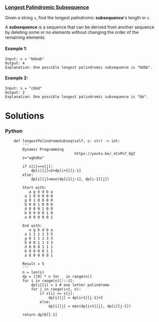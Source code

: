 ### [Longest Palindromic Subsequence](https://leetcode.com/problems/longest-palindromic-subsequence/) <br>

Given a string `s`, find the longest palindromic **subsequence**'s length in `s`.

A **subsequence** is a sequence that can be derived from another sequence by deleting some or no elements without changing the order of the remaining elements.



#### Example 1:

```
Input: s = "bbbab"
Output: 4
Explanation: One possible longest palindromic subsequence is "bbbb".

```

#### Example 2:

```
Input: s = "cbbd"
Output: 2
Explanation: One possible longest palindromic subsequence is "bb".

```

# Solutions

### Python
```
    def longestPalindromeSubseq(self, s: str) -> int:
        '''
        Dynamic Programming 
                                https://youtu.be/_nCsPn7_OgI
        s="agbdba"
        
        if s[i]==s[j]:
            dp[i][j]=2+dp[i+1][j-1]
        else:
            dp[i][j]=max(dp[i][j-1], dp[i-1][j])
        
        Start with:
           a g b d b a
         a 1 0 0 0 0 0
         g 0 1 0 0 0 0 
         b 0 0 1 0 0 0 
         d 0 0 0 1 0 0 
         b 0 0 0 0 1 0 
         a 0 0 0 0 0 1 
        
        End with:
           a g b d b a
         a 1 1 1 1 3 5
         g 0 1 1 1 3 3 
         b 0 0 1 1 3 3 
         d 0 0 0 1 1 1 
         b 0 0 0 0 1 1 
         a 0 0 0 0 0 1 
        
        Result = 5
        '''
        n = len(s)
        dp = [[0] * n for _ in range(n)]
        for i in range(n)[::-1]:
            dp[i][i] = 1 # one letter palindrome
            for j in range(i+1, n):
                if s[i] == s[j]:
                    dp[i][j] = dp[i+1][j-1]+2
                else:
                    dp[i][j] = max(dp[i+1][j], dp[i][j-1])

        return dp[0][-1]    

```
